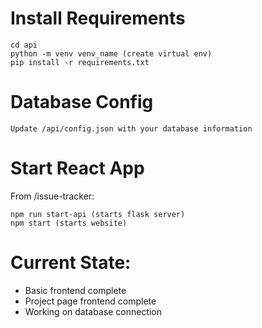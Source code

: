 # Install Requirements
```
cd api 
python -m venv venv_name (create virtual env)
pip install -r requirements.txt
```

# Database Config
```
Update /api/config.json with your database information
```

# Start React App
From /issue-tracker:
```
npm run start-api (starts flask server)
npm start (starts website)
```

# Current State: 
- Basic frontend complete 
- Project page frontend complete 
- Working on database connection 

